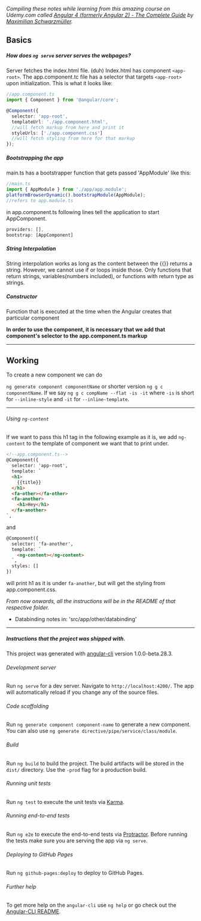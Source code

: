 _Compiling these notes while learning from this amazing course on Udemy.com called [Angular 4 (formerly Angular 2) - The Complete Guide](https://www.udemy.com/the-complete-guide-to-angular-2/) by [Maximilian Schwarzmüller](https://www.udemy.com/user/maximilian-schwarzmuller/)._

## Basics
##### How does `ng serve` server serves the webpages?
Server fetches the index.html file. (duh) Index.html has component `<app-root>`. The app.component.tc file has a selector that targets `<app-root>` upon initialization. This is what it looks like:

```ts
//app.component.ts
import { Component } from '@angular/core';

@Component({
  selector: 'app-root',
  templateUrl: './app.component.html',
  //will fetch markup from here and print it
  styleUrls: ['./app.component.css']
  //will fetch styling from here for that markup
});  
```
##### Bootstrapping the app
main.ts has a bootstrapper function that gets passed 'AppModule' like this:
```ts
//main.ts
import { AppModule } from './app/app.module';
platformBrowserDynamic().bootstrapModule(AppModule);
//refers to app.module.ts
```
in app.component.ts following lines tell the application to start AppComponent.
```ts
providers: [],
bootstrap: [AppComponent]
```
##### String Interpolation
String interpolation works as long as the content between the {{}} returns a string. However, we cannot use if or loops inside those.
Only functions that return strings, variables(numbers included), or functions with return type as strings.
##### Constructor
Function that is executed at the time when the Angular creates that particular component

**In order to use the component, it is necessary that we add that component's selector to the app.component.ts markup**

---
## Working
To create a new component we can do

`ng generate component componentName`
or shorter version `ng g c componentName`.
If we say `ng g c compName --flat -is -it` where `-is` is short for `--inline-style` and  `-it` for `--inline-template`.

---
###### Using `ng-content`
If we want to pass this h1 tag in the following example as it is, we add `ng-content` to the template of component we want that to print under.

```html
<!--app.component.ts-->
@Component({
  selector: 'app-root',
  template: `
  <h1>
    {{title}}
  </h1>
  <fa-other></fa-other>
  <fa-another>
    <h1>Hey</h1>
  </fa-another>
`,
```
and
```html
@Component({
  selector: 'fa-another',
  template: `
    <ng-content></ng-content>
  `,
  styles: []
})
```
will print h1 as it is under `fa-another`, but will get the styling from app.component.css.

_From now onwards, all the instructions will be in the README of that respective folder._
- Databinding notes in: 'src/app/other/databinding'

---
##### Instructions that the project was shipped with.

This project was generated with [angular-cli](https://github.com/angular/angular-cli) version 1.0.0-beta.28.3.

###### Development server
Run `ng serve` for a dev server. Navigate to `http://localhost:4200/`. The app will automatically reload if you change any of the source files.

###### Code scaffolding

Run `ng generate component component-name` to generate a new component. You can also use `ng generate directive/pipe/service/class/module`.

###### Build

Run `ng build` to build the project. The build artifacts will be stored in the `dist/` directory. Use the `-prod` flag for a production build.

###### Running unit tests

Run `ng test` to execute the unit tests via [Karma](https://karma-runner.github.io).

###### Running end-to-end tests

Run `ng e2e` to execute the end-to-end tests via [Protractor](http://www.protractortest.org/).
Before running the tests make sure you are serving the app via `ng serve`.

###### Deploying to GitHub Pages

Run `ng github-pages:deploy` to deploy to GitHub Pages.

###### Further help

To get more help on the `angular-cli` use `ng help` or go check out the [Angular-CLI README](https://github.com/angular/angular-cli/blob/master/README.md).
